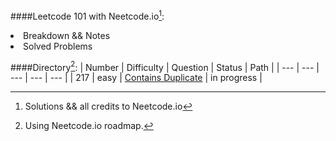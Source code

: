 ####Leetcode 101 with Neetcode.io[^1]:
<li> Breakdown && Notes
<li> Solved Problems

####Directory[^2]:
| Number | Difficulty | Question | Status | Path |
| --- | --- | --- | --- | --- |
| 217 | easy | [Contains Duplicate](https://leetcode.com/problems/contains-duplicate/) | in progress |

[^1]: Solutions && all credits to Neetcode.io
[^2]: Using Neetcode.io roadmap.
